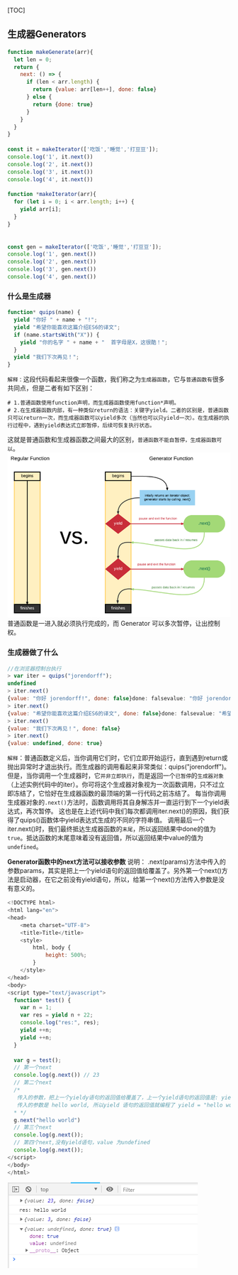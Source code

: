 [TOC]
## 生成器Generators

```javascript
function makeGenerate(arr){
  let len = 0;
  return {
    next: () => {
      if (len < arr.length) {
        return {value: arr[len++], done: false}
      } else {
        return {done: true}
      }
    }
  }
}

const it = makeIterator(['吃饭','睡觉','打豆豆']);
console.log('1', it.next())
console.log('2', it.next())
console.log('3', it.next())
console.log('4', it.next())

function *makeIterator(arr){
  for (let i = 0; i < arr.length; i++) {
    yield arr[i];
  }
}


const gen = makeIterator(['吃饭','睡觉','打豆豆']);
console.log('1', gen.next())
console.log('2', gen.next())
console.log('3', gen.next())
console.log('4', gen.next())


```
### 什么是生成器

```javascript
function* quips(name) {
  yield "你好 " + name + "!";
  yield "希望你能喜欢这篇介绍ES6的译文";
  if (name.startsWith("X")) {
    yield "你的名字 " + name + "  首字母是X，这很酷！";
  }
  yield "我们下次再见！";
}

```

`解释：`这段代码看起来很像一个函数，我们称之为`生成器函数`，它与`普通函数有`很多共同点，但是二者有如下区别：

```
# 1.普通函数使用function声明，而生成器函数使用function*声明。
# 2.在生成器函数内部，有一种类似return的语法：关键字yield。二者的区别是，普通函数只可以return一次，而生成器函数可以yield多次（当然也可以只yield一次）。在生成器的执行过程中，遇到yield表达式立即暂停，后续可恢复执行状态。
```
这就是普通函数和生成器函数之间最大的区别，`普通函数不能自暂停，生成器函数可以`。
![generator1.png](images/Generators-1.png)
普通函数是一进入就必须执行完成的，而 Generator 可以多次暂停，让出控制权。

### 生成器做了什么

```javascript
//在浏览器控制台执行
> var iter = quips("jorendorff");
undefined
> iter.next()
{value: "你好 jorendorff!", done: false}done: falsevalue: "你好 jorendorff!"__proto__: Object
> iter.next()
{value: "希望你能喜欢这篇介绍ES6的译文", done: false}done: falsevalue: "希望你能喜欢这篇介绍ES6的译文"__proto__: Object
> iter.next()
{value: "我们下次再见！", done: false}
> iter.next()
{value: undefined, done: true}
```
`解释`：普通函数定义后，当你调用它们时，它们立即开始运行，直到遇到return或抛出异常时才退出执行。而生成器的调用看起来非常类似：quips("jorendorff")。但是，当你调用一个生成器时，它`并非立即执行`，而是返回一个`已暂停`的`生成器对象`（上述实例代码中的iter）。你可将这个生成器对象视为一次函数调用，只不过立即冻结了，它恰好在生成器函数的最顶端的第一行代码之前冻结了。
每当你调用生成器对象的`.next()`方法时，函数调用将其自身解冻并一直运行到下一个yield表达式，再次暂停。
这也是在上述代码中我们每次都调用iter.next()的原因，我们获得了quips()函数体中yield表达式生成的不同的字符串值。
调用最后一个iter.next()时，我们最终抵达生成器函数的`末尾`，所以返回结果中done的值为`true`。抵达函数的末尾意味着没有返回值，所以返回结果中value的值为`undefined`。

**Generator函数中的next方法可以接收参数**
说明：
.next(params)方法中传入的参数params，其实是把上一个yield语句的返回值给覆盖了。另外第一个next()方法是启动器，在它之前没有yield语句，所以，给第一个next()方法传入参数是没有意义的。
```javascript
<!DOCTYPE html>
<html lang="en">
<head>
    <meta charset="UTF-8">
    <title>Title</title>
    <style>
        html, body {
            height: 500%;
        }
    </style>
</head>
<body>
<script type="text/javascript">
  function* test() {
    var n = 1;
    var res = yield n + 22;
    console.log("res:", res);
    yield ++n;
    yield ++n;
  }

  var g = test();
  // 第一个next
  console.log(g.next()) // 23
  // 第二个next
  /*
   传入的参数，把上一个yieldy语句的返回值给覆盖了，上一个yield语句的返回值是: yield = n + 22,
   传入的参数是 hello world, 所以yield 语句的返回值就编程了 yield = "hello world", 然后赋值给变量res，所以打印结果为hello world
  * */
  g.next("hello world")
  // 第三个next
  console.log(g.next());
  // 第四个next,没有yield语句，value 为undefined
  console.log(g.next());
</script>
</body>
</html>

```
![Generators-2.png](images/Generators-2.png)






